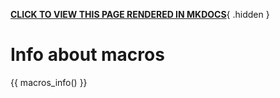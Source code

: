 **[CLICK TO VIEW THIS PAGE RENDERED IN MKDOCS](https://nesi.github.io/agdr-docs-concept/MACROS/)**{ .hidden }

# Info about macros

{{ macros_info() }}
